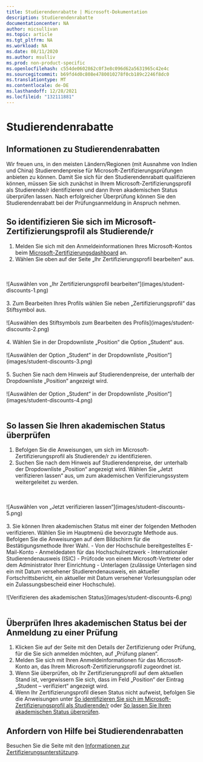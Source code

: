 ```yaml
---
title: Studierendenrabatte | Microsoft-Dokumentation
description: Studierendenrabatte
documentationcenter: NA
author: micsullivan
ms.topic: article
ms.tgt_pltfrm: NA
ms.workload: NA
ms.date: 08/11/2020
ms.author: msulliv
ms.prod: non-product-specific
ms.openlocfilehash: c554de0602862c0f3e8c096d62a5631965c42e4c
ms.sourcegitcommit: b69fd4d0c808e4780010278f0cb189c2246f8dc0
ms.translationtype: MT
ms.contentlocale: de-DE
ms.lasthandoff: 12/28/2021
ms.locfileid: "132111881"
---
```

# <a name="student-discounts"></a>Studierendenrabatte

## <a name="about-student-discounts"></a>Informationen zu Studierendenrabatten

Wir freuen uns, in den meisten Ländern/Regionen (mit Ausnahme von Indien und China) Studierendenpreise für Microsoft-Zertifizierungsprüfungen anbieten zu können. Damit Sie sich für den Studierendenrabatt qualifizieren können, müssen Sie sich zunächst in Ihrem Microsoft-Zertifizierungsprofil als Studierende/r identifizieren und dann Ihren akademischen Status überprüfen lassen. Nach erfolgreicher Überprüfung können Sie den Studierendenrabatt bei der Prüfungsanmeldung in Anspruch nehmen.

## <a name="how-to-identify-yourself-as-a-student-in-your-microsoft-certification-profile"></a><a name="how-to-identify-yourself-as-student-in-profile"></a> So identifizieren Sie sich im Microsoft-Zertifizierungsprofil als Studierende/r

1. Melden Sie sich mit den Anmeldeinformationen Ihres Microsoft-Kontos beim [Microsoft-Zertifizierungsdashboard](https://aka.ms/certdashboard) an.
2. Wählen Sie oben auf der Seite „Ihr Zertifizierungsprofil bearbeiten“ aus.
<br/>
<br/>
![Auswählen von „Ihr Zertifizierungsprofil bearbeiten“](images/student-discounts-1.png)
<br/>
<br/>
3. Zum Bearbeiten Ihres Profils wählen Sie neben „Zertifizierungsprofil“ das Stiftsymbol aus.
<br/>
<br/>
![Auswählen des Stiftsymbols zum Bearbeiten des Profils](images/student-discounts-2.png)
<br/>
<br/>
4. Wählen Sie in der Dropdownliste „Position“ die Option „Student“ aus.
<br/>
<br/>
![Auswählen der Option „Student“ in der Dropdownliste „Position“](images/student-discounts-3.png)
<br/>
<br/>
5. Suchen Sie nach dem Hinweis auf Studierendenpreise, der unterhalb der Dropdownliste „Position“ angezeigt wird.
<br/>
<br/>
![Auswählen der Option „Student“ in der Dropdownliste „Position“](images/student-discounts-4.png)
<br/>
<br/>

## <a name="how-to-verify-your-academic-status"></a><a name="how-to-verify-your-academic-status"></a> So lassen Sie Ihren akademischen Status überprüfen

1. Befolgen Sie die Anweisungen, um sich im Microsoft-Zertifizierungsprofil als Studierende/r zu identifizieren.
2. Suchen Sie nach dem Hinweis auf Studierendenpreise, der unterhalb der Dropdownliste „Position“ angezeigt wird. Wählen Sie „Jetzt verifizieren lassen“ aus, um zum akademischen Verifizierungssystem weitergeleitet zu werden.
<br/>
<br/>
![Auswählen von „Jetzt verifizieren lassen“](images/student-discounts-5.png)
<br/>
<br/>
3. Sie können Ihren akademischen Status mit einer der folgenden Methoden verifizieren. Wählen Sie im Hauptmenü die bevorzugte Methode aus. Befolgen Sie die Anweisungen auf dem Bildschirm für die Bestätigungsmethode Ihrer Wahl.
    - Von der Hochschule bereitgestelltes E-Mail-Konto
    - Anmeldedaten für das Hochschulnetzwerk
    - Internationaler Studierendenausweis (ISIC)
    - Prüfcode von einem Microsoft-Vertreter oder dem Administrator Ihrer Einrichtung
    - Unterlagen (zulässige Unterlagen sind ein mit Datum versehener Studierendenausweis, ein aktueller Fortschrittsbericht, ein aktueller mit Datum versehener Vorlesungsplan oder ein Zulassungsbescheid einer Hochschule).
<br/>
<br/>
![Verifizieren des akademischen Status](images/student-discounts-6.png)
<br/>
<br/>

## <a name="checking-your-student-status-when-registering-for-an-exam"></a>Überprüfen Ihres akademischen Status bei der Anmeldung zu einer Prüfung

1. Klicken Sie auf der Seite mit den Details der Zertifizierung oder Prüfung, für die Sie sich anmelden möchten, auf „Prüfung planen“.
2. Melden Sie sich mit Ihren Anmeldeinformationen für das Microsoft-Konto an, das Ihrem Microsoft-Zertifizierungsprofil zugeordnet ist.
3. Wenn Sie überprüfen, ob Ihr Zertifizierungsprofil auf dem aktuellen Stand ist, vergewissern Sie sich, dass im Feld „Position“ der Eintrag „Student – verifiziert“ angezeigt wird.
4. Wenn Ihr Zertifizierungsprofil diesen Status nicht aufweist, befolgen Sie die Anweisungen unter [So identifizieren Sie sich im Microsoft-Zertifizierungsprofil als Studierende/r](#how-to-identify-yourself-as-student-in-profile) oder [So lassen Sie Ihren akademischen Status überprüfen](#how-to-verify-your-academic-status).

## <a name="get-help-with-student-discounts"></a>Anfordern von Hilfe bei Studierendenrabatten

Besuchen Sie die Seite mit den [Informationen zur Zertifizierungsunterstützung](/learn/certifications/help).
